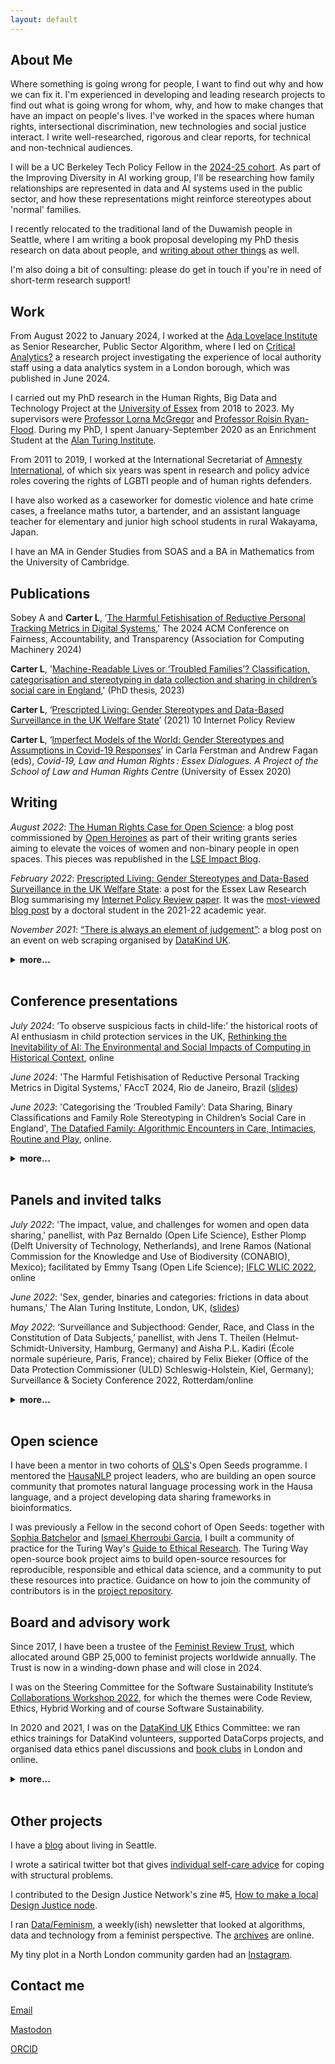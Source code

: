 ```yaml
---
layout: default
---
```


## About Me

Where something is going wrong for people, I want to find out why and how we can fix it.
I'm experienced in developing and leading research projects to find out what is going wrong for whom, why, and how to make changes that have an impact on people's lives. 
I've worked in the spaces where human rights, intersectional discrimination, new technologies and social justice interact. 
I write well-researched, rigorous and clear reports, for technical and non-technical audiences.

I will be a UC Berkeley Tech Policy Fellow in the [2024-25 cohort](https://citrispolicylab.org/2425tpf/). 
As part of the Improving Diversity in AI working group, I'll be researching how family relationships are represented in data and AI systems used in the public sector, and how these representations might reinforce stereotypes about 'normal' families. 

I recently relocated to the traditional land of the Duwamish people in Seattle, where I am writing a book proposal developing my PhD thesis research on data about people, and [writing about other things](https://blog.lauracarter.net/) as well. 

I'm also doing a bit of consulting: please do get in touch if you're in need of short-term research support!

## Work 

From August 2022 to January 2024, I worked at the [Ada Lovelace Institute](https://www.adalovelaceinstitute.org/) as Senior Researcher, Public Sector Algorithm, where I led on [Critical Analytics?](https://www.adalovelaceinstitute.org/report/local-authority-data-analytics/) a research project investigating the experience of local authority staff using a data analytics system in a London borough, which was published in June 2024.

I carried out my PhD research in the Human Rights, Big Data and Technology Project at the [University of Essex](https://www.essex.ac.uk/) from 2018 to 2023. 
My supervisors were [Professor Lorna McGregor](https://www.essex.ac.uk/people/mcgre64903/lorna-mcgregor) and [Professor Roisin Ryan-Flood](https://www.essex.ac.uk/people/ryanf84501/roisin-ryan-flood). During my PhD, I spent January-September 2020 as an Enrichment Student at the [Alan Turing Institute](https://www.turing.ac.uk/).

From 2011 to 2019, I worked at the International Secretariat of [Amnesty International](https://www.amnesty.org/en/), of which six years was spent in research and policy advice roles covering the rights of LGBTI people and of human rights defenders.

I have also worked as a caseworker for domestic violence and hate crime cases, a freelance maths tutor, a bartender, and an assistant language teacher for elementary and junior high school students in rural Wakayama, Japan.

I have an MA in Gender Studies from SOAS and a BA in Mathematics from the University of Cambridge.

## Publications

Sobey A and **Carter L**, ‘[The Harmful Fetishisation of Reductive Personal Tracking Metrics in Digital Systems](https://dl.acm.org/doi/10.1145/3630106.3658943),' The 2024 ACM Conference on Fairness, Accountability, and Transparency (Association for Computing Machinery 2024) 

**Carter L**, '[Machine-Readable Lives or ‘Troubled Families’? Classification, categorisation and stereotyping in data collection and sharing in children’s social care in England](https://repository.essex.ac.uk/36627/),' (PhD thesis, 2023)

**Carter L**, ‘[Prescripted Living: Gender Stereotypes and Data-Based Surveillance in the UK Welfare State](https://policyreview.info/articles/analysis/prescripted-living-gender-stereotypes-and-data-based-surveillance-uk-welfare-state)’ (2021) 10 Internet Policy Review

**Carter L**, ‘[Imperfect Models of the World: Gender Stereotypes and Assumptions in Covid-19 Responses](http://repository.essex.ac.uk/28041/)’ in Carla Ferstman and Andrew Fagan (eds), _Covid-19, Law and Human Rights : Essex Dialogues. A Project of the School of Law and Human Rights Centre_ (University of Essex 2020)

## Writing

_August 2022_: [The Human Rights Case for Open Science](https://openheroines.org/the-human-rights-case-for-open-science-ff58578b09ee): a blog post commissioned by [Open Heroines](https://openheroines.medium.com/) as part of their writing grants series aiming to elevate the voices of women and non-binary people in open spaces. 
This pieces was republished in the [LSE Impact Blog](https://blogs.lse.ac.uk/impactofsocialsciences/2022/08/17/the-human-rights-case-for-open-science/). 

_February 2022_: [Prescripted Living: Gender Stereotypes and Data-Based Surveillance in the UK Welfare State](https://essexlawresearch.blog/2022/02/08/prescripted-living-gender-stereotypes-and-data-based-surveillance-in-the-uk-welfare-state/): a post for the Essex Law Research Blog summarising my [Internet Policy Review paper](https://policyreview.info/articles/analysis/prescripted-living-gender-stereotypes-and-data-based-surveillance-uk-welfare-state). 
It was the [most-viewed blog post](https://essexlawresearch.blog/2022/07/07/our-2022-essex-law-research-blog-prizes/) by a doctoral student in the 2021-22 academic year. 

_November 2021_: [“There is always an element of judgement”](https://medium.com/datakinduk/there-is-always-an-element-of-judgement-46e8dc3838c): a blog post on an event on web scraping organised by [DataKind UK](https://www.datakind.org/chapters/datakind-uk).

<details>
<summary> <b>more...</b> </summary>

<br>

<i>May 2021</i>: [“In the end, it is all about power”](https://medium.com/datakinduk/in-the-end-it-is-all-about-power-datakind-uks-coded-bias-watch-party-ea5ae5b9afe): a blog post reporting on [DataKind UK](https://www.datakind.org/chapters/datakind-uk)'s Watch Party event on the film ['Coded Bias.'](https://www.codedbias.com/)

_May 2020_: [Take a seat: the AI will be with you shortly](https://medium.com/datakinduk/take-a-seat-the-ai-will-be-with-you-shortly-20b29699ee46): a blog post on [DataKind UK](https://www.datakind.org/chapters/datakind-uk)'s Ethics Book Club on AI and medicine.

_November 2019_: [Book Review: The Costs of Connection: How Data is Colonizing Human Life and Appropriating It for Capitalism by Nick Couldry and Ulises A. Mejias](https://blogs.lse.ac.uk/lsereviewofbooks/2019/11/19/book-review-the-costs-of-connection-how-data-is-colonizing-human-life-and-appropriating-it-for-capitalism-by-nick-couldry-and-ulises-a-mejias/) for LSE Review of Books.

_April 2019_: [Google's pay audit and the meaning of 'equality'](https://hrcessex.wordpress.com/2019/04/23/googles-pay-audit-and-the-meaning-of-equality/), a blog post for the [Human Rights, Big Data and Technology Project](https://hrbdt.ac.uk/).

</details>
<br>

## Conference presentations

_July 2024_: ’To observe suspicious facts in child-life:’ the historical roots of AI enthusiasm in child protection services in the UK, [Rethinking the Inevitability of AI: The Environmental and Social Impacts of Computing in Historical Context](https://uva.theopenscholar.com/rethinking-the-inevitability-of-ai/), online

_June 2024_: 'The Harmful Fetishisation of Reductive Personal Tracking Metrics in Digital Systems,' FAccT 2024, Rio de Janeiro, Brazil ([slides](https://zenodo.org/records/11402235))

_June 2023_: 'Categorising the ‘Troubled Family’: Data Sharing, Binary Classifications and Family Role Stereotyping in Children’s Social Care in England', [The Datafied Family: Algorithmic Encounters in Care, Intimacies, Routine and Play](https://www.ias.surrey.ac.uk/event/the-datafied-family-algorithmic-encounters-in-care-intimacies-routine-and-play/), online.

<details>
<summary><b>more...</b></summary>

<br>

_June 2021_: 'The Turing Way Guide to Ethical Research' with Malvika Sharan (Turing Way Community Manager), RightsCon2021, online (also available on [YouTube](https://www.youtube.com/watch?v=4_UrmiVv4bI&list=PLBxcQEfGu3DkSOD-LbW5BxFIBvAgHvGHe&t=1s))

_October 2020_: 'Cloudy With Silver Linings: Including people with diverse SOGIESC in Humanitarian AI', with Emily Dwyer, co-director of [Edge Effect](https://www.edgeeffect.org/), Communicating with Disaster-Affected Communities (CDAC) Forum 2020, online. 
Our 10-minute presentation is [here](https://www.youtube.com/watch?v=LsdogXR0pQU&list=PLCsaGtm-xLw6vGHG2AK-Guc5DCto77Dsi&index=3) (from about 35:05).

_May 2020_: ~~‘Tech Winners and Losers: What’s in Your Backpack?’, with Isobel Talks (PhD candidate, University of Oxford), at Civic Participation in the Datafied Society, Cardiff, UK~~ (cancelled due to COVID-19) 

_November 2019_: ‘Prescripted living: gender stereotypes and surveillance technologies,’ Workshop on Feminist Data Protection, Forum Privetheit, Berlin, Germany

_March 2019_: ‘Gender stereotyping in machine learning: a technical necessity or a human rights violation?’ Cambridge International Law Journal Conference, Cambridge, UK

_March 2019_: ‘Gender stereotyping in international human rights law,’ Human Rights Triangle Conference, London UK

</details>
<br>

## Panels and invited talks

_July 2022_: 'The impact, value, and challenges for women and open data sharing,' panellist, with Paz Bernaldo (Open Life Science), Esther Plomp (Delft University of Technology, Netherlands), and Irene Ramos (National Commission for the Knowledge and Use of Biodiversity (CONABIO), Mexico); facilitated by Emmy Tsang (Open Life Science); [IFLC WLIC 2022](https://2022.ifla.org/conference-programme/), online

_June 2022_: 'Sex, gender, binaries and categories: frictions in data about humans,' The Alan Turing Institute, London, UK, ([slides](https://zenodo.org/records/6655865))

_May 2022_: ‘Surveillance and Subjecthood: Gender, Race, and Class in the Constitution of Data Subjects,’ panellist, with Jens T. Theilen (Helmut-Schmidt-University, Hamburg, Germany) and Aisha P.L. Kadiri (École normale supérieure, Paris, France); chaired by Felix Bieker (Office of the Data Protection Commissioner (ULD) Schleswig-Holstein, Kiel, Germany); Surveillance & Society Conference 2022, Rotterdam/online 

<details>
<summary><b>more...</b></summary>

<br>

_April 2022_: ‘Practical ethics in research software development,’ chair and convenor, with Garnett Achieng (Data & Digital Rights Researcher, Pollicy), Arielle Bennett (Research Project Manager, Tools, Practices, & Systems, The Alan Turing Institute), Stef Garasto (Ethics Committee Member, DataKind UK), and Andrew Strait (Associate Director of Research Partnerships, Ada Lovelace Institute); Collaborations Workshop 2022, online (available on [YouTube](https://www.youtube.com/watch?v=AfotGso8rDI))

_June 2021_: 'Technologies for gender diversity: the impact of gender diverse leadership on the design of human rights technologies,’ panellist, with Enrique Piraces (Carnegie Mellon University), Kat Lo (Meedan), Yvonne McDermott Rees (Swansea University), Eriol Fox (Newcastle University); chaired by Hae Ju Kang (Korea Future); RightsCon 2021, online

</details>
<br>

## Open science 

I have been a mentor in two cohorts of [OLS](https://we-are-ols.org)'s Open Seeds programme. 
I mentored the [HausaNLP](https://github.com/hausanlp) project leaders, who are building an open source community that promotes natural language processing work in the Hausa language, and a project developing data sharing frameworks in bioinformatics.

I was previously a Fellow in the second cohort of Open Seeds: together with [Sophia Batchelor](https://twitter.com/brainonsilicon) and [Ismael Kherroubi Garcia](https://twitter.com/ismaelkhergar), I built a community of practice for the Turing Way's [Guide to Ethical Research](https://the-turing-way.netlify.app/ethical-research/ethical-research.html). 
The Turing Way open-source book project aims to build open-source resources for reproducible, responsible and ethical data science, and a community to put these resources into practice. 
Guidance on how to join the community of contributors is in the [project repository](https://github.com/alan-turing-institute/the-turing-way/blob/master/CONTRIBUTING.md).

## Board and advisory work

Since 2017, I have been a trustee of the [Feminist Review Trust](https://www.feminist-review-trust.com/), which allocated around GBP 25,000 to feminist projects worldwide annually. The Trust is now in a winding-down phase and will close in 2024. 

I was on the Steering Committee for the Software Sustainability Institute’s [Collaborations Workshop 2022](https://software.ac.uk/cw22), for which the themes were Code Review, Ethics, Hybrid Working and of course Software Sustainability. 

In 2020 and 2021, I was on the [DataKind UK](https://www.datakind.org/chapters/datakind-uk) Ethics Committee: we ran ethics trainings for DataKind volunteers, supported DataCorps projects, and organised data ethics panel discussions and [book clubs](https://www.eventbrite.co.uk/o/datakind-uk-4112514489) in London and online.

<details>
<summary><b>more...</b></summary>

<br>

I volunteered as a screener for the [EuroCentralAsian Lesbian* Community](https://europeanlesbianconference.org/)'s COVID-19 grants programme in September-October 2020, where we allocated EUR 28,000 to lesbian*-led groups in crisis across the region.

I was on the Steering Committee for the European Commission's [Transgender people in the EU](https://ec.europa.eu/info/policies/justice-and-fundamental-rights/combatting-discrimination/lesbian-gay-bi-trans-and-intersex-equality/study-transgender-people-eu_en) study, which ran from 2018 to 2020.
The findings from the study, which covered the discrimination and harassment faced by trans people in the EU, and the impact of different legal gender recognition procedures on the lives of trans people, were published in the report [Legal gender recognition in the EU: the journeys of trans people towards full equality](https://ec.europa.eu/info/policies/justice-and-fundamental-rights/combatting-discrimination/lesbian-gay-bi-trans-and-intersex-equality/studies-and-research-lgbti-equality_en) in June 2020.

</details>
<br>

## Other projects

I have a [blog](https://seattleblog.lauracarter.net/) about living in Seattle.

I wrote a satirical twitter bot that gives [individual self-care advice](https://twitter.com/lifeadvicebot) for coping with structural problems.

I contributed to the Design Justice Network's zine #5, [How to make a local Design Justice node](https://designjustice.org/zines).

I ran [Data/Feminism](https://tinyletter.com/data-feminism), a weekly(ish) newsletter that looked at algorithms, data and technology from a feminist perspective. The [archives](https://tinyletter.com/data-feminism/archive) are online.

My tiny plot in a North London community garden had an [Instagram](https://www.instagram.com/lauragardenn7/).

## Contact me

[Email](mailto:hello@lauracarter.net)

<a rel="me" href="https://scholar.social/@LauraC_rter">Mastodon</a>

[ORCID](https://orcid.org/0000-0002-4285-1140)
